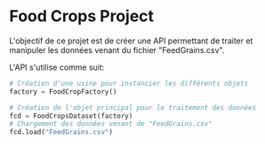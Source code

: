 # Food Crops Project
L'objectif de ce projet est de créer une API permettant de traiter et manipuler les données venant du fichier "FeedGrains.csv".
  
  
L'API s'utilise comme suit:
  ```python
  # Création d'une usine pour instancier les différents objets
  factory = FoodCropFactory()
  
  # Création de l'objet principal pour le traitement des données
  fcd = FoodCropsDataset(factory)
  # Chargement des données venant de "FeedGrains.csv"
  fcd.load("FeedGrains.csv")
  ```
